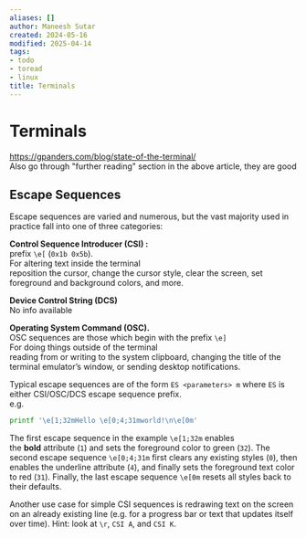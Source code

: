 ```yaml
---
aliases: []
author: Maneesh Sutar
created: 2024-05-16
modified: 2025-04-14
tags:
- todo
- toread
- linux
title: Terminals
---
```


# Terminals

<https://gpanders.com/blog/state-of-the-terminal/>  
Also go through "further reading" section in the above article, they are good

## Escape Sequences

Escape sequences are varied and numerous, but the vast majority used in practice fall into one of three categories:

**Control Sequence Introducer (CSI) :**  
prefix `\e[` (`0x1b 0x5b`).  
For altering text inside the terminal  
reposition the cursor, change the cursor style, clear the screen, set foreground and background colors, and more.

**Device Control String (DCS)**  
No info available

**Operating System Command (OSC).**  
OSC sequences are those which begin with the prefix `\e]`  
For doing things outside of the terminal  
reading from or writing to the system clipboard, changing the title of the terminal emulator’s window, or sending desktop notifications.

Typical escape sequences are of the form `ES <parameters> m` where `ES` is either CSI/OSC/DCS escape sequence prefix.  
e.g.

````bash
printf '\e[1;32mHello \e[0;4;31mworld!\n\e[0m'
````

The first escape sequence in the example `\e[1;32m` enables the **bold** attribute (`1`) and sets the foreground color to green (`32`). The second escape sequence `\e[0;4;31m` first clears any existing styles (`0`), then enables the underline attribute (`4`), and finally sets the foreground text color to red (`31`). Finally, the last escape sequence `\e[0m` resets all styles back to their defaults.

Another use case for simple CSI sequences is redrawing text on the screen on an already existing line (e.g. for a progress bar or text that updates itself over time). Hint: look at `\r`, `CSI A`, and `CSI K`.

